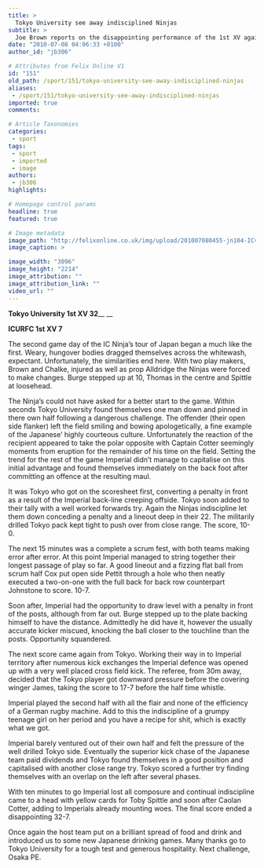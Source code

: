 ```yaml
---
title: >
  Tokyo University see away indisciplined Ninjas
subtitle: >
  Joe Brown reports on the disappointing performance of the 1st XV against Tokyo University
date: "2010-07-08 04:06:33 +0100"
author_id: "jb306"

# Attributes from Felix Online V1
id: "151"
old_path: /sport/151/tokyo-university-see-away-indisciplined-ninjas
aliases:
 - /sport/151/tokyo-university-see-away-indisciplined-ninjas
imported: true
comments:

# Article Taxonomies
categories:
 - sport
tags:
 - sport
 - imported
 - image
authors:
 - jb306
highlights:

# Homepage control params
headline: true
featured: true

# Image metadata
image_path: "http://felixonline.co.uk/img/upload/201007080455-jn104-ICvsToky.jpg"
image_caption: >

image_width: "3096"
image_height: "2214"
image_attribution: ""
image_attribution_link: ""
video_url: ""
---
```


__Tokyo University 1st XV 32____
__

__ICURFC 1st XV 7__

The second game day of the IC Ninja’s tour of Japan began a much like the first. Weary, hungover bodies dragged themselves across the whitewash, expectant. Unfortunately, the similarities end here. With two play makers, Brown and Chalke, injured as well as prop Alldridge the Ninjas were forced to make changes. Burge stepped up at 10, Thomas in the centre and Spittle at loosehead.

The Ninja’s could not have asked for a better start to the game. Within seconds Tokyo University found themselves one man down and pinned in there own half following a dangerous challenge. The offender (their open side flanker) left the field smiling and bowing apologetically, a fine example of the Japanese’ highly courteous culture. Unfortunately the reaction of the recipient appeared to take the polar opposite with Captain Cotter seemingly moments from eruption for the remainder of his time on the field. Setting the trend for the rest of the game Imperial didn’t manage to capitalise on this initial advantage and found themselves immediately on the back foot after committing an offence at the resulting maul.

It was Tokyo who got on the scoresheet first, converting a penalty in front as a result of the Imperial back-line creeping offside. Tokyo soon added to their tally with a well worked forwards try. Again the Ninjas indiscipline let them down conceding a penalty and a lineout deep in their 22. The militarily drilled Tokyo pack kept tight to push over from close range. The score, 10-0.

The next 15 minutes was a complete a scrum fest, with both teams making error after error. At this point Imperial managed to string together their longest passage of play so far. A good lineout and a fizzing flat ball from scrum half Cox put open side Pettit through a hole who then neatly executed a two-on-one with the full back for back row counterpart Johnstone to score. 10-7.

Soon after, Imperial had the opportunity to draw level with a penalty in front of the posts, although from far out. Burge stepped up to the plate backing himself to have the distance. Admittedly he did have it, however the usually accurate kicker miscued, knocking the ball closer to the touchline than the posts. Opportunity squandered.

The next score came again from Tokyo. Working their way in to Imperial territory after numerous kick exchanges the Imperial defence was opened up with a very well placed cross field kick. The referee, from 30m away, decided that the Tokyo player got downward pressure before the covering winger James, taking the score to 17-7 before the half time whistle.

Imperial played the second half with all the flair and none of the efficiency of a German rugby machine. Add to this the indiscipline of a grumpy teenage girl on her period and you have a recipe for shit, which is exactly what we got.

Imperial barely ventured out of their own half and felt the pressure of the well drilled Tokyo side. Eventually the superior kick chase of the Japanese team paid dividends and Tokyo found themselves in a good position and capitalised with another close range try. Tokyo scored a further try finding themselves with an overlap on the left after several phases.

With ten minutes to go Imperial lost all composure and continual indiscipline came to a head with yellow cards for Toby Spittle and soon after Caolan Cotter, adding to Imperials already mounting woes. The final score ended a disappointing 32-7.

Once again the host team put on a brilliant spread of food and drink and introduced us to some new Japanese drinking games. Many thanks go to Tokyo University for a tough test and generous hospitality. Next challenge, Osaka PE.
